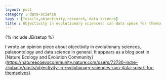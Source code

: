 ```yaml
---
layout: post
category : data-science
tags : [fossils,objectivity,research, data science]
title : Objectivity in evolutionary sciences: can data speak for themselves?
---
```

{% include JB/setup %}

I wrote an opinion piece about objectivity in evolutionary sciences, palaeontology and data science in general. It appears as a blog post in [Nature Ecology and Evolution Community]
(https://natureecoevocommunity.nature.com/users/72730-indre-zliobaite/posts/objectivity-in-evolutionary-sciences-can-data-speak-for-themselves).
